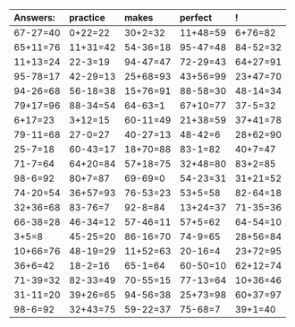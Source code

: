| Answers: | practice | makes | perfect | ! |
| :--- | :--- | :--- | :--- | :--- |
| 67-27=40 | 0+22=22 | 30+2=32 | 11+48=59 | 6+76=82 | 
| 65+11=76 | 11+31=42 | 54-36=18 | 95-47=48 | 84-52=32 | 
| 11+13=24 | 22-3=19 | 94-47=47 | 72-29=43 | 64+27=91 | 
| 95-78=17 | 42-29=13 | 25+68=93 | 43+56=99 | 23+47=70 | 
| 94-26=68 | 56-18=38 | 15+76=91 | 88-58=30 | 48-14=34 | 
| 79+17=96 | 88-34=54 | 64-63=1 | 67+10=77 | 37-5=32 | 
| 6+17=23 | 3+12=15 | 60-11=49 | 21+38=59 | 37+41=78 | 
| 79-11=68 | 27-0=27 | 40-27=13 | 48-42=6 | 28+62=90 | 
| 25-7=18 | 60-43=17 | 18+70=88 | 83-1=82 | 40+7=47 | 
| 71-7=64 | 64+20=84 | 57+18=75 | 32+48=80 | 83+2=85 | 
| 98-6=92 | 80+7=87 | 69-69=0 | 54-23=31 | 31+21=52 | 
| 74-20=54 | 36+57=93 | 76-53=23 | 53+5=58 | 82-64=18 | 
| 32+36=68 | 83-76=7 | 92-8=84 | 13+24=37 | 71-35=36 | 
| 66-38=28 | 46-34=12 | 57-46=11 | 57+5=62 | 64-54=10 | 
| 3+5=8 | 45-25=20 | 86-16=70 | 74-9=65 | 28+56=84 | 
| 10+66=76 | 48-19=29 | 11+52=63 | 20-16=4 | 23+72=95 | 
| 36+6=42 | 18-2=16 | 65-1=64 | 60-50=10 | 62+12=74 | 
| 71-39=32 | 82-33=49 | 70-55=15 | 77-13=64 | 10+36=46 | 
| 31-11=20 | 39+26=65 | 94-56=38 | 25+73=98 | 60+37=97 | 
| 98-6=92 | 32+43=75 | 59-22=37 | 75-68=7 | 39+1=40 | 
